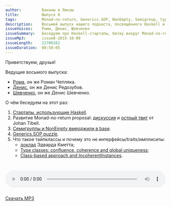 ```yaml
---
author:         Бананы и Линзы
title:          Выпуск 8
tags:           Monad-no-return, Generics.SOP, NonEmpty, Semigroup, typeclass.
description:    Восьмой выпуск нашего подкаста, посвящённого Haskell и всему вокруг него.
issueVoices:    Рома, Денис, Шевченко
issueSummary:   Беседуем про Haskell-стартапы, битву вокруг Monad-no-return proposal, Generics.SOP и тайпклассы.
issueMp3:       issue8-2015-10-09
issueLength:    22706162
issueDuration:  00:50:05
---
```


Приветствуем, друзья!

Ведущие восьмого выпуска:

- [Рома](https://ro-che.info/), он же Роман Чепляка.
- [Денис](http://twitter.com/rufuse), он же Денис Редозубов.
- [Шевченко](http://dshevchenko.biz/), он же Денис Шевченко.

О чём беседуем на этот раз:

1. [Стартапы, использующие Haskell](https://angel.co/haskell/jobs).
2. Развитие Monad-no-return proposal: [дискуссия](https://mail.haskell.org/pipermail/libraries/2015-September/026121.html) и [острый твит](https://twitter.com/johtib/status/651051688363720704) от Johan Tibell.
3. [Семигруппы и NonEmpty вмерджили в base](https://github.com/ghc/ghc/commit/03b380428c128b12aef07a9).
4. [Generics.SOP puzzle](https://twitter.com/shebang/status/651727994961154048).
5. Что такое тайпклассы и почему это не интерфейсы/traits/имплиситы:
    - [доклад](http://www.youtube.com/watch?v=hIZxTQP1ifo) Эдварда Кметта;
    - [Type classes: confluence, coherence and global uniqueness](http://blog.ezyang.com/2014/07/type-classes-confluence-coherence-global-uniqueness/);
    - [Class-based approach and IncoherentInstances](https://ro-che.info/articles/2014-07-15-type-based-lift#class-based-approach-and-incoherentinstances).

<div style="padding-top: 25px;">
</div>

<audio controls style="width: 100%;">
  <source src="http://dshevchenko.biz/ruhaskell/cast/audio/issue8-2015-10-09.mp3" type="audio/mp3">
Сожалеем, но ваш браузер не умеет работать с HTML5 audio. И это очень плохо. Пожалуйста, обновите ваш браузер.
</audio>

<div style="padding-top: 25px;"><a href="http://dshevchenko.biz/ruhaskell/cast/audio/issue8-2015-10-09.mp3" download><i class="fa fa-cloud-download"></i> Скачать MP3</a></div>
